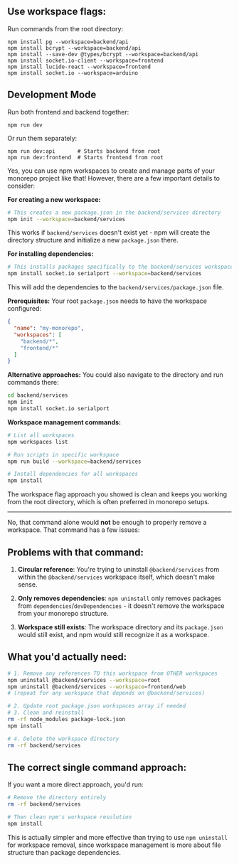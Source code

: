 ## Use workspace flags:

Run commands from the root directory:
```
npm install pg --workspace=backend/api
npm install bcrypt --workspace=backend/api
npm install --save-dev @types/bcrypt --workspace=backend/api
npm install socket.io-client --workspace=frontend
npm install lucide-react --workspace=frontend
npm install socket.io --workspace=arduino
```

## Development Mode

Run both frontend and backend together:
```
npm run dev
```

Or run them separately:
```
npm run dev:api       # Starts backend from root
npm run dev:frontend  # Starts frontend from root
```


Yes, you can use npm workspaces to create and manage parts of your monorepo project like that! However, there are a few important details to consider:

**For creating a new workspace:**
```bash
# This creates a new package.json in the backend/services directory
npm init --workspace=backend/services
```

This works if `backend/services` doesn't exist yet - npm will create the directory structure and initialize a new `package.json` there.

**For installing dependencies:**
```bash
# This installs packages specifically to the backend/services workspace
npm install socket.io serialport --workspace=backend/services
```

This will add the dependencies to the `backend/services/package.json` file.

**Prerequisites:**
Your root `package.json` needs to have the workspace configured:

```json
{
  "name": "my-monorepo",
  "workspaces": [
    "backend/*",
    "frontend/*"
  ]
}
```

**Alternative approaches:**
You could also navigate to the directory and run commands there:
```bash
cd backend/services
npm init
npm install socket.io serialport
```

**Workspace management commands:**
```bash
# List all workspaces
npm workspaces list

# Run scripts in specific workspace
npm run build --workspace=backend/services

# Install dependencies for all workspaces
npm install
```

The workspace flag approach you showed is clean and keeps you working from the root directory, which is often preferred in monorepo setups.


----------------

No, that command alone would **not** be enough to properly remove a workspace. That command has a few issues:

## Problems with that command:

1. **Circular reference**: You're trying to uninstall `@backend/services` from within the `@backend/services` workspace itself, which doesn't make sense.

2. **Only removes dependencies**: `npm uninstall` only removes packages from `dependencies`/`devDependencies` - it doesn't remove the workspace from your monorepo structure.

3. **Workspace still exists**: The workspace directory and its `package.json` would still exist, and npm would still recognize it as a workspace.

## What you'd actually need:

```bash
# 1. Remove any references TO this workspace from OTHER workspaces
npm uninstall @backend/services --workspace=root
npm uninstall @backend/services --workspace=frontend/web
# (repeat for any workspace that depends on @backend/services)

# 2. Update root package.json workspaces array if needed
# 3. Clean and reinstall
rm -rf node_modules package-lock.json
npm install

# 4. Delete the workspace directory
rm -rf backend/services
```

## The correct single command approach:

If you want a more direct approach, you'd run:
```bash
# Remove the directory entirely
rm -rf backend/services

# Then clean npm's workspace resolution
npm install
```

This is actually simpler and more effective than trying to use `npm uninstall` for workspace removal, since workspace management is more about file structure than package dependencies.